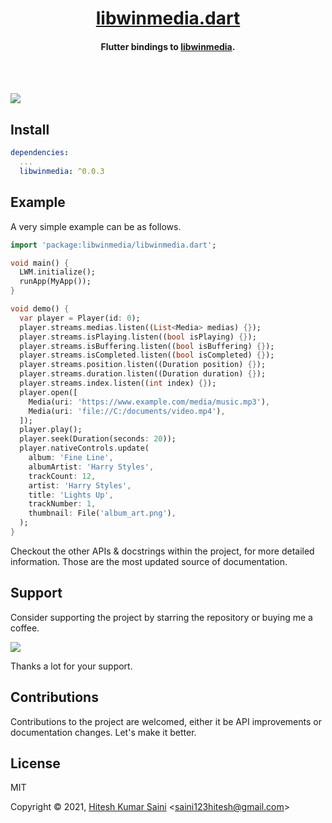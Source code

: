 <h1 align="center"><a href="https://github.com/libwinmedia/libwinmedia.dart">libwinmedia.dart</a></h1>
<h4 align="center">Flutter bindings to <a href='https://github.com/harmonoid/libwinmedia'>libwinmedia</a>.</h4>

<br></br>

![](https://user-images.githubusercontent.com/28951144/132977554-f755e62c-0e22-4ef9-9b22-7bc45cf93e4a.png)

## Install

```yaml
dependencies:
  ...
  libwinmedia: ^0.0.3
```

## Example

A very simple example can be as follows.

```dart
import 'package:libwinmedia/libwinmedia.dart';

void main() {
  LWM.initialize();
  runApp(MyApp());
}

void demo() {
  var player = Player(id: 0);
  player.streams.medias.listen((List<Media> medias) {});
  player.streams.isPlaying.listen((bool isPlaying) {});
  player.streams.isBuffering.listen((bool isBuffering) {});
  player.streams.isCompleted.listen((bool isCompleted) {});
  player.streams.position.listen((Duration position) {});
  player.streams.duration.listen((Duration duration) {});
  player.streams.index.listen((int index) {});
  player.open([
    Media(uri: 'https://www.example.com/media/music.mp3'),
    Media(uri: 'file://C:/documents/video.mp4'),
  ]);
  player.play();
  player.seek(Duration(seconds: 20));
  player.nativeControls.update(
    album: 'Fine Line',
    albumArtist: 'Harry Styles',
    trackCount: 12,
    artist: 'Harry Styles',
    title: 'Lights Up',
    trackNumber: 1,
    thumbnail: File('album_art.png'),
  );
}
```

Checkout the other APIs & docstrings within the project, for more detailed information. Those are the most updated source of documentation.

## Support

Consider supporting the project by starring the repository or buying me a coffee.

<a href="https://www.buymeacoffee.com/alexmercerind"><img src="https://img.buymeacoffee.com/button-api/?text=Buy me a coffee&emoji=&slug=alexmercerind&button_colour=FFDD00&font_colour=000000&font_family=Cookie&outline_colour=000000&coffee_colour=ffffff"></a>

Thanks a lot for your support.


## Contributions

Contributions to the project are welcomed, either it be API improvements or documentation changes. Let's make it better.

## License

MIT

Copyright © 2021, [Hitesh Kumar Saini](https://github.com/alexmercerind) <[saini123hitesh@gmail.com](mailto:saini123hitesh@gmail.com)>
